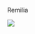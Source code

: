 Remilia

![](https://camo.githubusercontent.com/db8f012b58b9658f74f08054d0b85000fefbbc80eb418606a1bc505a526f1ed4/68747470733a2f2f36342e6d656469612e74756d626c722e636f6d2f39356336666662373132383264663333613265363163663964383164353538662f343465333461643732343231313465612d65382f73313030783230302f643236323339353362616562326165666637613736303436313535366561363430363232353666372e706e67) 
